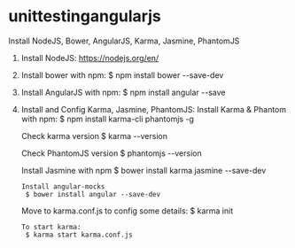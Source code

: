 # unittestingangularjs

Install NodeJS, Bower, AngularJS, Karma, Jasmine, PhantomJS

1. Install NodeJS:
	https://nodejs.org/en/
	
2. Install bower with npm:
	$ npm install bower --save-dev

3. Install AngularJS with npm:
	$ npm install angular --save

4. Install and Config Karma, Jasmine, PhantomJS:
	Install Karma & Phantom with npm:
		$ npm install karma-cli phantomjs -g
		
	Check karma version
		$ karma --version
		
	Check PhantomJS version
		$ phantomjs --version
		
	Install Jasmine with npm
		$ bower install karma jasmine --save-dev
		
       Install angular-mocks
		$ bower install angular --save-dev
		
	Move to karma.conf.js to config some details:
		$ karma init
		
       To start karma:
		$ karma start karma.conf.js

